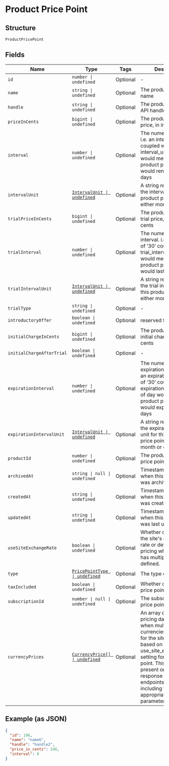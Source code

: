 
# Product Price Point

## Structure

`ProductPricePoint`

## Fields

| Name | Type | Tags | Description |
|  --- | --- | --- | --- |
| `id` | `number \| undefined` | Optional | - |
| `name` | `string \| undefined` | Optional | The product price point name |
| `handle` | `string \| undefined` | Optional | The product price point API handle |
| `priceInCents` | `bigint \| undefined` | Optional | The product price point price, in integer cents |
| `interval` | `number \| undefined` | Optional | The numerical interval. i.e. an interval of ‘30’ coupled with an interval_unit of day would mean this product price point would renew every 30 days |
| `intervalUnit` | [`IntervalUnit \| undefined`](../../doc/models/interval-unit.md) | Optional | A string representing the interval unit for this product price point, either month or day |
| `trialPriceInCents` | `bigint \| undefined` | Optional | The product price point trial price, in integer cents |
| `trialInterval` | `number \| undefined` | Optional | The numerical trial interval. i.e. an interval of ‘30’ coupled with a trial_interval_unit of day would mean this product price point trial would last 30 days |
| `trialIntervalUnit` | [`IntervalUnit \| undefined`](../../doc/models/interval-unit.md) | Optional | A string representing the trial interval unit for this product price point, either month or day |
| `trialType` | `string \| undefined` | Optional | - |
| `introductoryOffer` | `boolean \| undefined` | Optional | reserved for future use |
| `initialChargeInCents` | `bigint \| undefined` | Optional | The product price point initial charge, in integer cents |
| `initialChargeAfterTrial` | `boolean \| undefined` | Optional | - |
| `expirationInterval` | `number \| undefined` | Optional | The numerical expiration interval. i.e. an expiration_interval of ‘30’ coupled with an expiration_interval_unit of day would mean this product price point would expire after 30 days |
| `expirationIntervalUnit` | [`IntervalUnit \| undefined`](../../doc/models/interval-unit.md) | Optional | A string representing the expiration interval unit for this product price point, either month or day |
| `productId` | `number \| undefined` | Optional | The product id this price point belongs to |
| `archivedAt` | `string \| null \| undefined` | Optional | Timestamp indicating when this price point was archived |
| `createdAt` | `string \| undefined` | Optional | Timestamp indicating when this price point was created |
| `updatedAt` | `string \| undefined` | Optional | Timestamp indicating when this price point was last updated |
| `useSiteExchangeRate` | `boolean \| undefined` | Optional | Whether or not to use the site's exchange rate or define your own pricing when your site has multiple currencies defined. |
| `type` | [`PricePointType \| undefined`](../../doc/models/price-point-type.md) | Optional | The type of price point |
| `taxIncluded` | `boolean \| undefined` | Optional | Whether or not the price point includes tax |
| `subscriptionId` | `number \| null \| undefined` | Optional | The subscription id this price point belongs to |
| `currencyPrices` | [`CurrencyPrice[] \| undefined`](../../doc/models/currency-price.md) | Optional | An array of currency pricing data is available when multiple currencies are defined for the site. It varies based on the use_site_exchange_rate setting for the price point. This parameter is present only in the response of read endpoints, after including the appropriate query parameter. |

## Example (as JSON)

```json
{
  "id": 196,
  "name": "name6",
  "handle": "handle2",
  "price_in_cents": 248,
  "interval": 8
}
```

